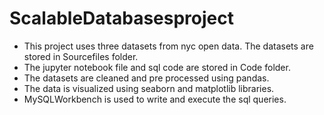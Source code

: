 # ScalableDatabasesproject

-  This project uses three datasets from nyc open data. The datasets are stored in Sourcefiles folder. 
-  The jupyter notebook file and sql code are stored in Code folder. 
-  The datasets are cleaned and pre processed using pandas.
-  The data is visualized using seaborn and matplotlib libraries.
-  MySQLWorkbench is used to write and execute the sql queries.
